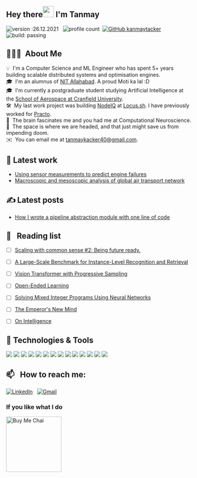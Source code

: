 ## Hey there<img src="https://raw.githubusercontent.com/MartinHeinz/MartinHeinz/master/wave.gif" width="30px"> I'm Tanmay
![version :26.12.2021](https://img.shields.io/badge/version-14.08.2021-informational) &nbsp;
![profile count](https://komarev.com/ghpvc/?username=kanmaytacker&color=red)&nbsp;
[![GitHub kanmaytacker](https://img.shields.io/github/followers/kanmaytacker?label=follow&style=social)](https://github.com/kanmaytacker)&nbsp;
![build: passing](https://img.shields.io/badge/build-passing-success)


## 👨🏻‍💻 &nbsp;About Me

💡 &nbsp;I'm a Computer Science and ML Engineer who has spent 5+ years building scalable distributed systems and optimisation engines.\
🎓 &nbsp;I'm an alumnus of [NIT Allahabad](http://www.mnnit.ac.in/). A proud Moti ka lal :D \
🎓 &nbsp;I'm currently a postgraduate student studying Artificial Intelligence at the [School of Aerospace at Cranfield University](https://dspace.lib.cranfield.ac.uk/handle/1826/8736). \
🛠 &nbsp;My last work project was building [NodeIQ](https://locus.sh/products/nodeiq) at [Locus.sh](https://locus.sh). I have previously worked for [Practo](http://practo.com/). \
🌱 &nbsp;The brain fascinates me and you had me at Computational Neuroscience.\
🌱 &nbsp;The space is where we are headed, and that just might save us from impending doom.\
✉️ &nbsp;You can email me at tanmaykacker40@gmail.com.

## 🔧 Latest work
- [Using sensor measurements to predict engine failures](https://github.com/kanmaytacker/predictive-maintenance)
- [Macroscopic and mesoscopic analysis of global air transport network](https://github.com/kanmaytacker/flight-network-analysis)

## &#x270d; Latest posts

- [How I wrote a pipeline abstraction module with one line of code](https://medium.com/locus-iq/how-we-wrote-a-pipeline-abstraction-module-with-one-line-of-code-9d7580d20337)

## 📖 &nbsp; Reading list

- [ ] [Scaling with common sense #2: Being future ready.](https://zerodha.tech/blog/being-future-ready-with-common-sense/7)
- [ ] [A Large-Scale Benchmark for Instance-Level Recognition and Retrieval](https://arxiv.org/abs/2004.01804)
- [ ] [Vision Transformer with Progressive Sampling](https://arxiv.org/abs/2108.01684)
- [ ] [Open-Ended Learning](https://storage.googleapis.com/deepmind-media/papers/Open-Ended%20Learning%20Leads%20to%20Generally%20Capable%20Agents/open-ended-learning-paper.pdf)
- [ ] [Solving Mixed Integer Programs Using Neural Networks](https://arxiv.org/abs/2012.13349)
- [ ] [The Emperor's New Mind](https://www.goodreads.com/book/show/179744.The_Emperor_s_New_Mind)
- [ ] [On Intelligence](https://www.goodreads.com/book/show/27539.On_Intelligence)


## 🔧 Technologies & Tools
![](https://img.shields.io/badge/Code-Java-informational?style=flat&logo=java&logoColor=white&color=2bbc8a)
![](https://img.shields.io/badge/Code-Python-informational?style=flat&logo=python&logoColor=white&color=2bbc8a)
![](https://img.shields.io/badge/Code-JavaScript-informational?style=flat&logo=javascript&logoColor=white&color=2bbc8a)
![](https://img.shields.io/badge/Code-React-informational?style=flat&logo=react&logoColor=white&color=2bbc8a)
![](https://img.shields.io/badge/Code-Tailwind-informational?style=flat&logo=tailwindcss&logoColor=white&color=2bbc8a)
![](https://img.shields.io/badge/Tools-PostgreSQL-informational?style=flat&logo=postgresql&logoColor=white&color=2bbc8a)
![](https://img.shields.io/badge/Tools-MySQL-informational?style=flat&logo=mysql&logoColor=white&color=2bbc8a)
![](https://img.shields.io/badge/Tools-MongoDB-informational?style=flat&logo=mongodb&logoColor=white&color=2bbc8a)
![](https://img.shields.io/badge/Tools-Docker-informational?style=flat&logo=docker&logoColor=white&color=2bbc8a)
![](https://img.shields.io/badge/Tools-Kubernetes-informational?style=flat&logo=kubernetes&logoColor=white&color=2bbc8a)
![](https://img.shields.io/badge/Cloud-AWS-informational?style=flat&logo=amazonaws&logoColor=white&color=2bbc8a)
![](https://img.shields.io/badge/Editor-Eclipse-informational?style=flat&logo=eclipseide&logoColor=white&color=2bbc8a)
![](https://img.shields.io/badge/Editor-VSCode-informational?style=flat&logo=visualstudiocode&logoColor=white&color=2bbc8a)
![](https://img.shields.io/badge/Editor-PyCharm-informational?style=flat&logo=pycharm&logoColor=white&color=2bbc8a)

## 📫 &nbsp; How to reach me:

<a href="https://www.linkedin.com/in/bluetraincoltrane/"><img alt="LinkedIn" src="https://img.shields.io/badge/linkedin%20-%230077B5.svg?&style=flat&logo=linkedin&logoColor=white"/></a> &nbsp;
<a href="mailto:tanmaykacker40@gmail.com"><img alt="Gmail" src="https://img.shields.io/badge/Gmail-D14836?style=flat&logo=gmail&logoColor=white" /></a> &nbsp;

### If you like what I do
<a href="https://www.buymeacoffee.com/kanmaytacker" target="_blank"><img src="https://cdn.buymeacoffee.com/buttons/v2/default-red.png" alt="Buy Me Chai" width="150" ></a>
